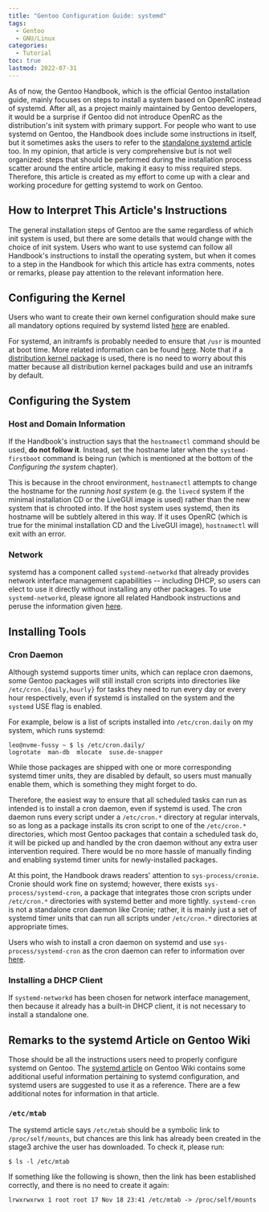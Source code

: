 ```yaml
---
title: "Gentoo Configuration Guide: systemd"
tags:
  - Gentoo
  - GNU/Linux
categories:
  - Tutorial
toc: true
lastmod: 2022-07-31
---
```


As of now, the Gentoo Handbook, which is the official Gentoo installation
guide, mainly focuses on steps to install a system based on OpenRC instead of
systemd.  After all, as a project mainly maintained by Gentoo developers, it
would be a surprise if Gentoo did not introduce OpenRC as the distribution's
init system with primary support.  For people who want to use systemd on
Gentoo, the Handbook does include some instructions in itself, but it sometimes
asks the users to refer to the [standalone systemd
article][gentoo-wiki-systemd] too.  In my opinion, that article is very
comprehensive but is not well organized: steps that should be performed during
the installation process scatter around the entire article, making it easy to
miss required steps.  Therefore, this article is created as my effort to come
up with a clear and working procedure for getting systemd to work on Gentoo.

[gentoo-wiki-systemd]: https://wiki.gentoo.org/wiki/Systemd

## How to Interpret This Article's Instructions

The general installation steps of Gentoo are the same regardless of which init
system is used, but there are some details that would change with the choice of
init system.  Users who want to use systemd can follow all Handbook's
instructions to install the operating system, but when it comes to a step in
the Handbook for which this article has extra comments, notes or remarks,
please pay attention to the relevant information here.

## Configuring the Kernel

Users who want to create their own kernel configuration should make sure all
mandatory options required by systemd listed [here][systemd-kernel-options] are
enabled.

For systemd, an initramfs is probably needed to ensure that `/usr` is mounted
at boot time.  More related information can be found [here][systemd-initramfs].
Note that if a [distribution kernel package][dist-kernel] is used, there is no
need to worry about this matter because all distribution kernel packages build
and use an initramfs by default.

[systemd-kernel-options]: https://wiki.gentoo.org/wiki/Systemd#Kernel
[systemd-initramfs]: https://wiki.gentoo.org/wiki/Systemd#Ensure_.2Fusr_is_present_at_boot_time
[dist-kernel]: https://wiki.gentoo.org/wiki/Project:Distribution_Kernel

## Configuring the System

### Host and Domain Information

If the Handbook's instruction says that the `hostnamectl` command should be
used, **do not follow it**.  Instead, set the hostname later when the
`systemd-firstboot` command is being run (which is mentioned at the bottom of
the *Configuring the system* chapter).

This is because in the chroot environment, `hostnamectl` attempts to change the
hostname for the *running host system* (e.g. the `livecd` system if the minimal
installation CD or the LiveGUI image is used) rather than the new system that
is chrooted into.  If the host system uses systemd, then its hostname will be
subtlely altered in this way.  If it uses OpenRC (which is true for the minimal
installation CD and the LiveGUI image), `hostnamectl` will exit with an error.

### Network

systemd has a component called `systemd-networkd` that already provides network
interface management capabilities -- including DHCP, so users can elect to use
it directly without installing any other packages.  To use `systemd-networkd`,
please ignore all related Handbook instructions and peruse the information
given [here][systemd-networkd].

[systemd-networkd]: https://wiki.gentoo.org/wiki/Systemd#systemd-networkd

## Installing Tools

### Cron Daemon

Although systemd supports timer units, which can replace cron daemons, some
Gentoo packages will still install cron scripts into directories like
`/etc/cron.{daily,hourly}` for tasks they need to run every day or every hour
respectively, even if systemd is installed on the system and the `systemd` USE
flag is enabled.

For example, below is a list of scripts installed into `/etc/cron.daily` on my
system, which runs systemd:

```console
leo@nvme-fussy ~ $ ls /etc/cron.daily/
logrotate  man-db  mlocate  suse.de-snapper
```

While those packages are shipped with one or more corresponding systemd timer
units, they are disabled by default, so users must manually enable them, which
is something they might forget to do.

Therefore, the easiest way to ensure that all scheduled tasks can run as
intended is to install a cron daemon, even if systemd is used.  The cron daemon
runs every script under a `/etc/cron.*` directory at regular intervals, so as
long as a package installs its cron script to one of the `/etc/cron.*`
directories, which most Gentoo packages that contain a scheduled task do, it
will be picked up and handled by the cron daemon without any extra user
intervention required.  There would be no more hassle of manually finding and
enabling systemd timer units for newly-installed packages.

At this point, the Handbook draws readers' attention to `sys-process/cronie`.
Cronie should work fine on systemd; however, there exists
`sys-process/systemd-cron`, a package that integrates those cron scripts under
`/etc/cron.*` directories with systemd better and more tightly. `systemd-cron`
is not a standalone cron daemon like Cronie; rather, it is mainly just a set of
systemd timer units that can run all scripts under `/etc/cron.*` directories at
appropriate times.

Users who wish to install a cron daemon on systemd and use
`sys-process/systemd-cron` as the cron daemon can refer to information over
[here][systemd-cron].

[systemd-cron]: https://wiki.gentoo.org/wiki/Systemd#Replacing_cron

### Installing a DHCP Client

If `systemd-networkd` has been chosen for network interface management, then
because it already has a built-in DHCP client, it is not necessary to install a
standalone one.

## Remarks to the systemd Article on Gentoo Wiki

Those should be all the instructions users need to properly configure systemd
on Gentoo.  The [systemd article][gentoo-wiki-systemd] on Gentoo Wiki contains
some additional useful information pertaining to systemd configuration, and
systemd users are suggested to use it as a reference.  There are a few
additional notes for information in that article.

### `/etc/mtab`

The systemd article says `/etc/mtab` should be a symbolic link to
`/proc/self/mounts`, but chances are this link has already been created in the
stage3 archive the user has downloaded.  To check it, please run:

```console
$ ls -l /etc/mtab
```

If something like the following is shown, then the link has been established
correctly, and there is no need to create it again:

```
lrwxrwxrwx 1 root root 17 Nov 18 23:41 /etc/mtab -> /proc/self/mounts
```
